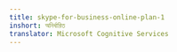 ```yaml
---
title: skype-for-business-online-plan-1
inshort: অনির্ধারিত
translator: Microsoft Cognitive Services
---
```




